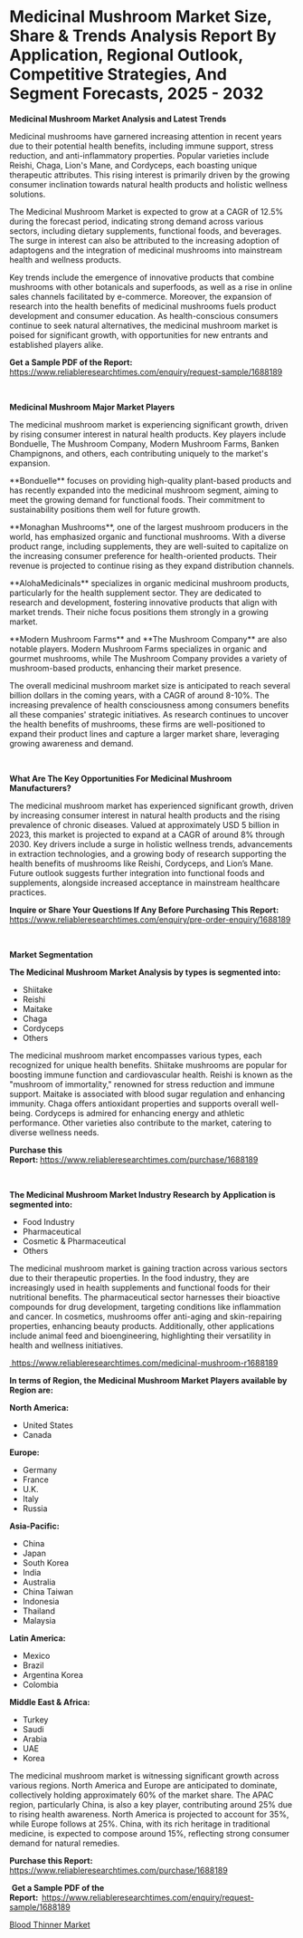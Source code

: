 <p><h1>Medicinal Mushroom Market Size, Share & Trends Analysis Report By Application, Regional Outlook, Competitive Strategies, And Segment Forecasts, 2025 - 2032</h1></p><p><strong>Medicinal Mushroom Market Analysis and Latest Trends</strong></p>
<p><p>Medicinal mushrooms have garnered increasing attention in recent years due to their potential health benefits, including immune support, stress reduction, and anti-inflammatory properties. Popular varieties include Reishi, Chaga, Lion's Mane, and Cordyceps, each boasting unique therapeutic attributes. This rising interest is primarily driven by the growing consumer inclination towards natural health products and holistic wellness solutions.</p><p>The Medicinal Mushroom Market is expected to grow at a CAGR of 12.5% during the forecast period, indicating strong demand across various sectors, including dietary supplements, functional foods, and beverages. The surge in interest can also be attributed to the increasing adoption of adaptogens and the integration of medicinal mushrooms into mainstream health and wellness products.</p><p>Key trends include the emergence of innovative products that combine mushrooms with other botanicals and superfoods, as well as a rise in online sales channels facilitated by e-commerce. Moreover, the expansion of research into the health benefits of medicinal mushrooms fuels product development and consumer education. As health-conscious consumers continue to seek natural alternatives, the medicinal mushroom market is poised for significant growth, with opportunities for new entrants and established players alike.</p></p>
<p><strong>Get a Sample PDF of the Report:&nbsp;</strong> <a href="https://www.reliableresearchtimes.com/enquiry/request-sample/1688189?utm_campaign=3056&utm_medium=2&utm_source=Github&utm_content=ia&utm_term=08032025&utm_id=medicinal-mushroom">https://www.reliableresearchtimes.com/enquiry/request-sample/1688189</a></p>
<p>&nbsp;</p>
<p><strong>Medicinal Mushroom Major Market Players</strong></p>
<p><p>The medicinal mushroom market is experiencing significant growth, driven by rising consumer interest in natural health products. Key players include Bonduelle, The Mushroom Company, Modern Mushroom Farms, Banken Champignons, and others, each contributing uniquely to the market's expansion.</p><p>**Bonduelle** focuses on providing high-quality plant-based products and has recently expanded into the medicinal mushroom segment, aiming to meet the growing demand for functional foods. Their commitment to sustainability positions them well for future growth.</p><p>**Monaghan Mushrooms**, one of the largest mushroom producers in the world, has emphasized organic and functional mushrooms. With a diverse product range, including supplements, they are well-suited to capitalize on the increasing consumer preference for health-oriented products. Their revenue is projected to continue rising as they expand distribution channels.</p><p>**AlohaMedicinals** specializes in organic medicinal mushroom products, particularly for the health supplement sector. They are dedicated to research and development, fostering innovative products that align with market trends. Their niche focus positions them strongly in a growing market.</p><p>**Modern Mushroom Farms** and **The Mushroom Company** are also notable players. Modern Mushroom Farms specializes in organic and gourmet mushrooms, while The Mushroom Company provides a variety of mushroom-based products, enhancing their market presence.</p><p>The overall medicinal mushroom market size is anticipated to reach several billion dollars in the coming years, with a CAGR of around 8-10%. The increasing prevalence of health consciousness among consumers benefits all these companies' strategic initiatives. As research continues to uncover the health benefits of mushrooms, these firms are well-positioned to expand their product lines and capture a larger market share, leveraging growing awareness and demand.</p></p>
<p>&nbsp;</p>
<p><strong>What Are The Key Opportunities For Medicinal Mushroom Manufacturers?</strong></p>
<p><p>The medicinal mushroom market has experienced significant growth, driven by increasing consumer interest in natural health products and the rising prevalence of chronic diseases. Valued at approximately USD 5 billion in 2023, this market is projected to expand at a CAGR of around 8% through 2030. Key drivers include a surge in holistic wellness trends, advancements in extraction technologies, and a growing body of research supporting the health benefits of mushrooms like Reishi, Cordyceps, and Lion’s Mane. Future outlook suggests further integration into functional foods and supplements, alongside increased acceptance in mainstream healthcare practices.</p></p>
<p><strong>Inquire or Share Your Questions If Any Before Purchasing This Report:</strong> <a href="https://www.reliableresearchtimes.com/enquiry/pre-order-enquiry/1688189?utm_campaign=3056&utm_medium=2&utm_source=Github&utm_content=ia&utm_term=08032025&utm_id=medicinal-mushroom">https://www.reliableresearchtimes.com/enquiry/pre-order-enquiry/1688189</a></p>
<p>&nbsp;</p>
<p><strong>Market Segmentation</strong></p>
<p><strong>The Medicinal Mushroom Market Analysis by types is segmented into:</strong></p>
<p><ul><li>Shiitake</li><li>Reishi</li><li>Maitake</li><li>Chaga</li><li>Cordyceps</li><li>Others</li></ul></p>
<p><p>The medicinal mushroom market encompasses various types, each recognized for unique health benefits. Shiitake mushrooms are popular for boosting immune function and cardiovascular health. Reishi is known as the "mushroom of immortality," renowned for stress reduction and immune support. Maitake is associated with blood sugar regulation and enhancing immunity. Chaga offers antioxidant properties and supports overall well-being. Cordyceps is admired for enhancing energy and athletic performance. Other varieties also contribute to the market, catering to diverse wellness needs.</p></p>
<p><strong>Purchase this Report:&nbsp;</strong><a href="https://www.reliableresearchtimes.com/purchase/1688189?utm_campaign=3056&utm_medium=2&utm_source=Github&utm_content=ia&utm_term=08032025&utm_id=medicinal-mushroom">https://www.reliableresearchtimes.com/purchase/1688189</a></p>
<p>&nbsp;</p>
<p><strong>The Medicinal Mushroom Market Industry Research by Application is segmented into:</strong></p>
<p><ul><li>Food Industry</li><li>Pharmaceutical</li><li>Cosmetic & Pharmaceutical</li><li>Others</li></ul></p>
<p><p>The medicinal mushroom market is gaining traction across various sectors due to their therapeutic properties. In the food industry, they are increasingly used in health supplements and functional foods for their nutritional benefits. The pharmaceutical sector harnesses their bioactive compounds for drug development, targeting conditions like inflammation and cancer. In cosmetics, mushrooms offer anti-aging and skin-repairing properties, enhancing beauty products. Additionally, other applications include animal feed and bioengineering, highlighting their versatility in health and wellness initiatives.</p></p>
<p><a href="https://www.reliableresearchtimes.com/medicinal-mushroom-r1688189?utm_campaign=3056&utm_medium=2&utm_source=Github&utm_content=ia&utm_term=08032025&utm_id=medicinal-mushroom">&nbsp;https://www.reliableresearchtimes.com/medicinal-mushroom-r1688189</a></p>
<p><strong>In terms of Region, the Medicinal Mushroom Market Players available by Region are:</strong></p>
<p>
    <p> <strong> North America: </strong>
        <ul>
            <li>United States</li>
            <li>Canada</li>
        </ul>
        </p> 
    <p> <strong> Europe: </strong>
        <ul>
            <li>Germany</li>
            <li>France</li>
            <li>U.K.</li>
            <li>Italy</li>
            <li>Russia</li>
        </ul>
        </p> 
    <p> <strong> Asia-Pacific: </strong>
        <ul>
            <li>China</li>
            <li>Japan</li>
            <li>South Korea</li>
            <li>India</li>
            <li>Australia</li>
            <li>China Taiwan</li>
            <li>Indonesia</li>
            <li>Thailand</li>
            <li>Malaysia</li>
        </ul>
        </p> 
    <p> <strong> Latin America: </strong>
        <ul>
            <li>Mexico</li>
            <li>Brazil</li>
            <li>Argentina Korea</li>
            <li>Colombia</li>
        </ul>
        </p> 
    <p> <strong> Middle East & Africa: </strong>
        <ul>
            <li>Turkey</li>
            <li>Saudi</li>
            <li>Arabia</li>
            <li>UAE</li>
            <li>Korea</li>
        </ul>
    </p>
    </p>
<p><p>The medicinal mushroom market is witnessing significant growth across various regions. North America and Europe are anticipated to dominate, collectively holding approximately 60% of the market share. The APAC region, particularly China, is also a key player, contributing around 25% due to rising health awareness. North America is projected to account for 35%, while Europe follows at 25%. China, with its rich heritage in traditional medicine, is expected to compose around 15%, reflecting strong consumer demand for natural remedies.</p></p>
<p><strong>Purchase this Report: </strong><a href="https://www.reliableresearchtimes.com/purchase/1688189?utm_campaign=3056&utm_medium=2&utm_source=Github&utm_content=ia&utm_term=08032025&utm_id=medicinal-mushroom">https://www.reliableresearchtimes.com/purchase/1688189</a></p>
<p>&nbsp;<strong>Get a Sample PDF of the Report:&nbsp;&nbsp;</strong><a href="https://www.reliableresearchtimes.com/enquiry/request-sample/1688189?utm_campaign=3056&utm_medium=2&utm_source=Github&utm_content=ia&utm_term=08032025&utm_id=medicinal-mushroom">https://www.reliableresearchtimes.com/enquiry/request-sample/1688189</a></p>
<p><strong></strong></p>
<p><p><a href="https://github.com/alasmyayock/Market-Research-Report-List-1/blob/main/blood-thinner-market.md?utm_campaign=3056&utm_medium=2&utm_source=Github&utm_content=ia&utm_term=08032025&utm_id=medicinal-mushroom">Blood Thinner Market</a></p></p>